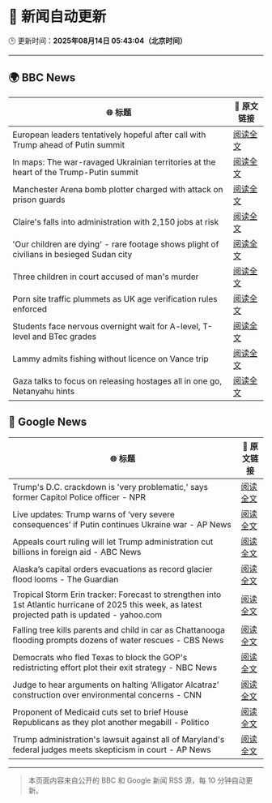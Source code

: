 # 🧠 新闻自动更新

🕒 更新时间：**2025年08月14日 05:43:04（北京时间）**

---

## 🌍 BBC News

| 🌐 标题 | 🔗 原文链接 |
|--------|-------------|
| European leaders tentatively hopeful after call with Trump ahead of Putin summit | [阅读全文](https://www.bbc.com/news/articles/cpv0l9e187yo?at_medium=RSS&at_campaign=rss) |
| In maps: The war-ravaged Ukrainian territories at the heart of the Trump-Putin summit | [阅读全文](https://www.bbc.com/news/articles/cgkrn433lk2o?at_medium=RSS&at_campaign=rss) |
| Manchester Arena bomb plotter charged with attack on prison guards | [阅读全文](https://www.bbc.com/news/articles/ckge2qdr88eo?at_medium=RSS&at_campaign=rss) |
| Claire's falls into administration with 2,150 jobs at risk | [阅读全文](https://www.bbc.com/news/articles/cp8zwdy98k8o?at_medium=RSS&at_campaign=rss) |
| 'Our children are dying' - rare footage shows plight of civilians in besieged Sudan city | [阅读全文](https://www.bbc.com/news/articles/czxp0qyn6dqo?at_medium=RSS&at_campaign=rss) |
| Three children in court accused of man's murder | [阅读全文](https://www.bbc.com/news/articles/cgr99lkjlk4o?at_medium=RSS&at_campaign=rss) |
| Porn site traffic plummets as UK age verification rules enforced | [阅读全文](https://www.bbc.com/news/articles/c17n9k54qz2o?at_medium=RSS&at_campaign=rss) |
| Students face nervous overnight wait for A-level, T-level and BTec grades | [阅读全文](https://www.bbc.com/news/articles/c15lv2xxyy5o?at_medium=RSS&at_campaign=rss) |
| Lammy admits fishing without licence on Vance trip | [阅读全文](https://www.bbc.com/news/articles/cg7jdkmvvv1o?at_medium=RSS&at_campaign=rss) |
| Gaza talks to focus on releasing hostages all in one go, Netanyahu hints | [阅读全文](https://www.bbc.com/news/articles/c9vd734vv0yo?at_medium=RSS&at_campaign=rss) |

## 📰 Google News

| 🌐 标题 | 🔗 原文链接 |
|--------|-------------|
| Trump's D.C. crackdown is 'very problematic,' says former Capitol Police officer - NPR | [阅读全文](https://news.google.com/rss/articles/CBMif0FVX3lxTE51aDQyMkVYeWNKYWo0YVJDMkFYVUxtWXJuc3BpYV9SckJMU2RCQ3ZQTmFCVC1UckVmN2NsTXVLMGU4bGJyU0dJRjRHYzlOTTA1LUdleFdXRXN6Y0xpRlBheDBzaGw2UFFvWEN4MzJSamoxdUhucGlsNnplYVdPZGc?oc=5) |
| Live updates: Trump warns of ‘very severe consequences’ if Putin continues Ukraine war - AP News | [阅读全文](https://news.google.com/rss/articles/CBMia0FVX3lxTE1VUU1MWTByUDA1TDJNa2dEZnczcUdKQ3E0UlNjbUJIdXRVZWUtRkdUWmJoQ3RPLXNHWVN4SXlHM2twZ19abkp5VzE3YUg3TU9GT3dCcDZseWd4dkRLUHdCZTItRnoyTWZ3b2Ew?oc=5) |
| Appeals court ruling will let Trump administration cut billions in foreign aid - ABC News | [阅读全文](https://news.google.com/rss/articles/CBMiqwFBVV95cUxQdnVIeS15RnZNaVc5cmlsSGNsbEhZZnVtd3dpNVllSE52NWltUGRqVHRVSVpTNzM4YlB1ZUZ4bDNSUVQzdzVCa0dyVHRFTUVrNlBwemFSQUpJVTV1Q2kyc215OUl2RVNUMWZQU2FzemdRWU9haFMyZXRIZDBvS2VnSndrX2lIQV9lNXgwM29ZMWhCYmpKOEgwQ2t1YnNrb3Bzd1pQVVIyTGszNUXSAbABQVVfeXFMTVVpZk5hT2tzeGdSNWUxMWZ0RjI2aENVd3owT3FIR3J3NVNhR2g3UEYxeDg2ZHR5Tl9OcmhnZTVVaUNRSVJOODdKRFhvOGlzQzdYUDVERXZJTXlyaFRncjBwcTdTcWp1MTF2Z1k5MmFNZVNNejM4ZVpUVVdSWDlrTXh5S1RSOTU2NkFWeFZaa29rX0N3Nnl0Y2xTcXRFTm9uTW93UWxMMXdFZmwwU3pJenY?oc=5) |
| Alaska’s capital orders evacuations as record glacier flood looms - The Guardian | [阅读全文](https://news.google.com/rss/articles/CBMilgFBVV95cUxNdXN1YVBVWll4TC0xTC14cmlvcFRWMEd2SHU5UWpGN2ZZNVlWRTRUVl83VGhvdGFBYU5JczEwRklnMnFCMXNuN1lyQXBqMWdsQ0hJOXpqci1DWDB1eXNvQlM0MlVWbE5jVW4zMF9NTWh6US1YSnpZblBhZUh4YzN2aElDT1VQT2xLNjZSdG1IbWl1Q0JGMlE?oc=5) |
| Tropical Storm Erin tracker: Forecast to strengthen into 1st Atlantic hurricane of 2025 this week, as latest projected path is updated - yahoo.com | [阅读全文](https://news.google.com/rss/articles/CBMioAJBVV95cUxPcjkxRHhKMWdYVW9SVFFoenozMmxDUHBwU1hPM1FvbE1INU1zYXZMYjdPYktjUWprSVFNSUlMbWxYNVJpZWVWbk5EdkMwbS1tYURjZEdKZjVhMllBWDFGWnFDTVRkMUJVNV82VERqdjVkZlJIUFpSbVhrQ2RCTTV5VkhFUExMWENrdUhZQ2h1djdpbXM4THZpeGtVSUl4bEYwc20tTzJ1OW5VcWMtRU1jNWRTbDlIMHk2Z2JuZy1qMGY3amx0TnJKMmVHS2h1WmZ3cTBTMjNNeVZESl9qbDZsSWJBSVc5TEdZMFNuMENkeDZnbzYtOWxjVFlYV3N5QS1iTDJ3WmVJVzRVcVhvNEJ2Z1BWcVNKNHdhMHp1cTNFdGE?oc=5) |
| Falling tree kills parents and child in car as Chattanooga flooding prompts dozens of water rescues - CBS News | [阅读全文](https://news.google.com/rss/articles/CBMiowFBVV95cUxQSlhPbXlFdkZ5d0JaT29uVWloNURvUGh3NjJYTm1LX3Y2eGZVcW5iR1VCMVVWQkdmWWY2ODYxWm5mSl9VRC1wd0EydWdYVklpRTJNODN1c21RcXI3YmJnaXozTV9xeEFuWnFJZHVqWmJaVElDOVNndE5nakYwaTE2dTZGR3liVVNNYnB0dzFpLVJfMG1lM2tMWkl1ckthMW5MUmJn0gGoAUFVX3lxTE9jNlVrUklBZWFFSkpPUW5xdHo3bnU2WGVUcTZHUklQb2R3TWxuOEY0N245bGd5aVdnc3hjaXZxWlJOUDdxYk1aZy1MQUFUenhsNFJuTUJ2TmNQYWtTSUljNUwwZmZTNTlOVGZkSHRvQzluSHpHa1RhVWV3WTd0WFpXVjVCTmZNelZiWWRabXVMTWNOSWFQTjZMQ3lETHVuVzVjQWFGR2h5Zw?oc=5) |
| Democrats who fled Texas to block the GOP's redistricting effort plot their exit strategy - NBC News | [阅读全文](https://news.google.com/rss/articles/CBMiwgFBVV95cUxPSmJlU2JUNUpuU3pmRFY1SUNkb3JfeTJudlBHczlOdWprWWpWRzlUU09hOUU3a1NYcjFmbkZVLTlYeVRxMWtCTi15MXRrU3lNa29jeWN0YzdFM3VOMlp1M0daWFIweElEVndpYWtYTlo2dzJ1LUx5RTVSYk1aNFB0a3F4cjd4MV9jMWYyVmFNelRndTM5bzhlQ2ZBTkJNZGVhT1FTSmpzcDhFWE5QcEE1b3JxLXRNQ3NyX2piZno3YzQyZ9IBVkFVX3lxTE0wVFUybUo4SWdNWlI1bWZkSzlLMTZUVUgzWUdEYU13OW5CdE4zT1NoX1lDVjg4V3JrYjBfc2ZXemV5OC1kLVpGdlJIREZ6LTBScEgwSU5B?oc=5) |
| Judge to hear arguments on halting ‘Alligator Alcatraz’ construction over environmental concerns - CNN | [阅读全文](https://news.google.com/rss/articles/CBMiggFBVV95cUxNcWY3NzZaSm15Q3Bqd3pIcXdyeE5hcFVFeXZuZGZ0WWlMUUpOMlZuTXo5R2RqOEU2M1NmWmI2WEgyNkt4dl9TbzZOT1ZkQ0U0a0g4RmZEdXdnNzY2LXktVnl4aG1VVVpMdXlfenQ5Slp6aW1OclBIVWZfRXRWY3BpRFl30gGHAUFVX3lxTFByQlNyMjRCMUQtdnpIeEVNZzI0dW5INTdDbE4wQ1ZqbXctc0FMTF8tZ3pQYUd6cDBnQ2lKSk1tLW4xRXVqeWdqOXN4a1dacl83V0Q3T1Zwb0tfYlA2Q214d2Q0UGxWTy1vemlXZnB2YTdkeVhhbDBJR3hHMHlNMnM2cWtyQThDSQ?oc=5) |
| Proponent of Medicaid cuts set to brief House Republicans as they plot another megabill - Politico | [阅读全文](https://news.google.com/rss/articles/CBMiiAFBVV95cUxQU1A4allCa3JTR0RiQ3FUcHBjVlZhY1VYY3VrX1VCYTZuTnJ2dmlwNWg1UERZSHlxdEQyNUk0REJVOGpHQ1ZZdGkzMVVyeW54eVpqcmJwWVFsZ3FpVG9xWjExdWtHU1d6Q3N2bEo2XzZlbTNnMWkzcjB1N2s0Rlc5VkVxbHlUOHJC?oc=5) |
| Trump administration's lawsuit against all of Maryland's federal judges meets skepticism in court - AP News | [阅读全文](https://news.google.com/rss/articles/CBMiowFBVV95cUxNTlNNa1NuQ1E5TjBWM1dJZlNZTTl2ZDRyYVplV3YteXhDbkpybE5PUlBCTkF5RmtMT1ZUSFR0YTFGdFIwUnpfMGJZN0JEZ1NVQ3dmWmNkekZ3clVzTTF2Q1RHYmE5MkZtZGdXYjlVQkJFVWhndmpkNFh5TEoyNlRyWmtrQ1lXak9JanhUQk1McW5qaVVtTXh4WFN2bmdXZUd2MDlR?oc=5) |

---
> 本页面内容来自公开的 BBC 和 Google 新闻 RSS 源，每 10 分钟自动更新。